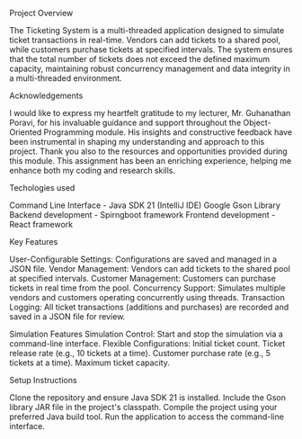 Project Overview

The Ticketing System is a multi-threaded application designed to simulate ticket transactions in real-time. Vendors can add tickets to a shared pool, while customers purchase tickets at specified intervals. The system ensures that the total number of tickets does not exceed the defined maximum capacity, maintaining robust concurrency management and data integrity in a multi-threaded environment.

Acknowledgements

I would like to express my heartfelt gratitude to my lecturer, Mr. Guhanathan Poravi, for his invaluable guidance and support throughout the Object-Oriented Programming module. His insights and constructive feedback have been instrumental in shaping my understanding and approach to this project.
Thank you also to the resources and opportunities provided during this module. This assignment has been an enriching experience, helping me enhance both my coding and research skills.

Techologies used

Command Line Interface - Java SDK 21 (IntelliJ IDE)
Google Gson Library
Backend development - Spirngboot framework
Frontend development - React framework



Key Features

User-Configurable Settings: Configurations are saved and managed in a JSON file.
Vendor Management: Vendors can add tickets to the shared pool at specified intervals.
Customer Management: Customers can purchase tickets in real time from the pool.
Concurrency Support: Simulates multiple vendors and customers operating concurrently using threads.
Transaction Logging: All ticket transactions (additions and purchases) are recorded and saved in a JSON file for review.

Simulation Features
Simulation Control: Start and stop the simulation via a command-line interface.
Flexible Configurations:
Initial ticket count.
Ticket release rate (e.g., 10 tickets at a time).
Customer purchase rate (e.g., 5 tickets at a time).
Maximum ticket capacity.


Setup Instructions

Clone the repository and ensure Java SDK 21 is installed.
Include the Gson library JAR file in the project's classpath.
Compile the project using your preferred Java build tool.
Run the application to access the command-line interface.
